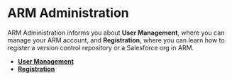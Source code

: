 # ARM Administration

ARM Administration informs you about **User Management**, where you can manage your ARM account, and **Registration**, where you can learn how to register a version control repository or a Salesforce org in ARM.

* [**User Management**](https://knowledgebase.autorabit.com/arm/docs/user-management)
* [**Registration**](https://knowledgebase.autorabit.com/arm/docs/registration)
